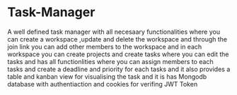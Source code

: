 # Task-Manager
A well defined task manager with all necesaary functionalities where you can create a workspace ,update and delete the workspace and through the join link you can add other members to the workspace and in each workspace you can create projects and create tasks where you can edit the tasks and has all functionlities where you can assign members to each tasks and create a deadline and priority for each tasks and it also provides a table and kanban view for visualising the task and it is has Mongodb database with authentiaction and cookies for verifing JWT Token 
